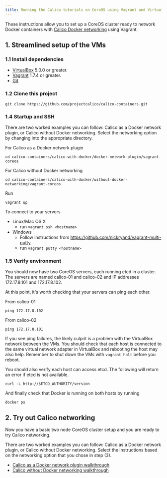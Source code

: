 ```yaml
---
title: Running the Calico tutorials on CoreOS using Vagrant and VirtualBox
---
```


These instructions allow you to set up a CoreOS cluster ready to network Docker containers with
[Calico Docker networking][calico-networking] using Vagrant.

## 1. Streamlined setup of the VMs

### 1.1 Install dependencies

* [VirtualBox][virtualbox] 5.0.0 or greater.
* [Vagrant][vagrant] 1.7.4 or greater.
* [Git][git]

### 1.2 Clone this project

    git clone https://github.com/projectcalico/calico-containers.git

### 1.4 Startup and SSH

There are two worked examples you can follow: Calico as a Docker network
plugin, or Calico without Docker networking.  Select the networking option
by changing into the appropriate directory.

For Calico as a Docker network plugin

    cd calico-containers/calico-with-docker/docker-network-plugin/vagrant-coreos

For Calico without Docker networking

    cd calico-containers/calico-with-docker/without-docker-networking/vagrant-coreos

Run

    vagrant up

To connect to your servers

* Linux/Mac OS X
    * run `vagrant ssh <hostname>`
* Windows
    * Follow instructions from https://github.com/nickryand/vagrant-multi-putty
    * run `vagrant putty <hostname>`

### 1.5 Verify environment

You should now have two CoreOS servers, each running etcd in a cluster. The servers are named calico-01 and calico-02
and IP addresses 172.17.8.101 and 172.17.8.102.

At this point, it's worth checking that your servers can ping each other.

From calico-01

    ping 172.17.8.102

From calico-02

    ping 172.17.8.101

If you see ping failures, the likely culprit is a problem with the VirtualBox network between the VMs.  You should
check that each host is connected to the same virtual network adapter in VirtualBox and rebooting the host may also
help.  Remember to shut down the VMs with `vagrant halt` before you reboot.

You should also verify each host can access etcd.  The following will return an error if etcd is not available.

    curl -L http://$ETCD_AUTHORITY/version

And finally check that Docker is running on both hosts by running

    docker ps

## 2. Try out Calico networking
Now you have a basic two node CoreOS cluster setup and you are ready to try Calico networking.

There are two worked examples you can follow: Calico as a Docker network
plugin, or Calico without Docker networking.  Select the instructions based on
the networking option that you chose in step (3).

- [Calico as a Docker network plugin walkthrough](docker-network-plugin/index)
- [Calico without Docker networking walkthrough](without-docker-networking/index)  


[calico-networking]: https://github.com/projectcalico/calico-containers
[virtualbox]: https://www.virtualbox.org/
[vagrant]: https://www.vagrantup.com/downloads.html
[using-coreos]: http://coreos.com/using-coreos/
[git]: http://git-scm.com/
